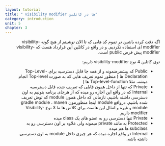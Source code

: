 ```yaml
---
layout: tutorial
title: " visibility modifier ها در کاتلین"
category: introduction
unit: 5
chapter: 3
---
```



<div dir="rtl" markdown="1">


اگه دقت کرده باشین در تموم کد هایی که تا الان نوشیتم از هیچ گونه visibility-modifier ای استفاده نکردیم. و در واقع در کاتلین این قرارداد هست که visibility-modifier پیش فرض public است.

توی کاتلین 4 نوع visibility-modifier داریم:
-	Public که پیشفرضمونه و از همه جا قابل دسترسیه
برای Top-Level-Declaration ها ( منظور تموم تعریف هایی که به صورت Top-level انجام میشه، مثلا Top-level-function ها )
-	Private که تنها از داخل همون فایلی که تعریف شده قابل دسترسیه
-	Internal که در واقع این اجازه رو میده که از هرجای برنامه بتونیم به اون دسترسی داشته باشیم، تازمانی که داخل همون module که توش تعریف شده باشیم. درواقع module اینجا منظورمون gradle module ، maven module و غیره و امثال این هاست
برای کلاس ها ما 3 نوع Visibility-modifier داریم
-	Private تنها دسترسی رو به عضو های یک class میده
-	Protected به مانند private میمونه ولی علاوه بر اون دسترسی رو به subclass ها هم میده
-	Internal در واقع اجازه میده که هر چیزی داخل module به اون دسترسی داشته باشه.
